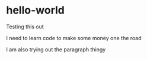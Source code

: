 hello-world
===========

Testing this out
<p> I need to learn code to make some money one the road </p>

<p> I am also trying out the paragraph thingy </p> <brk/>
